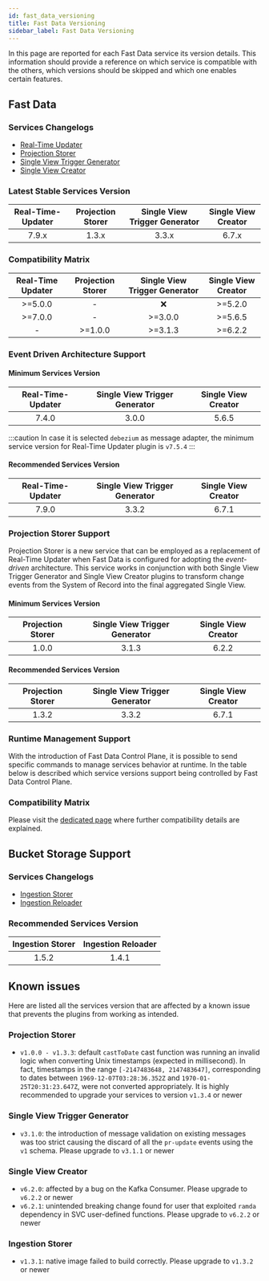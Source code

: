 ```yaml
---
id: fast_data_versioning
title: Fast Data Versioning
sidebar_label: Fast Data Versioning
---
```


In this page are reported for each Fast Data service its version details. This information should provide a reference
on which service is compatible with the others, which versions should be skipped and which one enables certain features.

## Fast Data

### Services Changelogs

- [Real-Time Updater](/runtime_suite/real-time-updater/changelog.md)
- [Projection Storer](/runtime_suite/projection-storer/changelog.md)
- [Single View Trigger Generator](/runtime_suite/single-view-trigger-generator/changelog.md)
- [Single View Creator](/runtime_suite/single-view-creator/changelog.md)

### Latest Stable Services Version

| Real-Time-Updater | Projection Storer | Single View Trigger Generator | Single View Creator |
|:-----------------:|:-----------------:|:-----------------------------:|:-------------------:|
|       7.9.x       |       1.3.x       |             3.3.x             |        6.7.x        |

### Compatibility Matrix

| Real-Time Updater | Projection Storer | Single View Trigger Generator | Single View Creator |
|:-----------------:|:-----------------:|:-----------------------------:|:-------------------:|
|      >=5.0.0      |         -         |               ❌               |       >=5.2.0       |
|      >=7.0.0      |         -         |            >=3.0.0            |       >=5.6.5       |
|         -         |      >=1.0.0      |            >=3.1.3            |       >=6.2.2       |

### Event Driven Architecture Support

#### Minimum Services Version

| Real-Time-Updater | Single View Trigger Generator | Single View Creator |
|:-----------------:|:-----------------------------:|:-------------------:|
|       7.4.0       |             3.0.0             |        5.6.5        |

:::caution
In case it is selected `debezium` as message adapter, the minimum service version for Real-Time Updater plugin
is `v7.5.4`
:::

#### Recommended Services Version

| Real-Time-Updater | Single View Trigger Generator | Single View Creator |
|:-----------------:|:-----------------------------:|:-------------------:|
|       7.9.0       |             3.3.2             |        6.7.1        |

### Projection Storer Support

Projection Storer is a new service that can be employed as a replacement of Real-Time Updater
when Fast Data is configured for adopting the _event-driven_ architecture. This service works in conjunction with both
Single View Trigger Generator and Single View Creator plugins to transform change events from the System of Record into
the final aggregated Single View.

#### Minimum Services Version

| Projection Storer | Single View Trigger Generator | Single View Creator |
|:-----------------:|:-----------------------------:|:-------------------:|
|       1.0.0       |             3.1.3             |        6.2.2        |

#### Recommended Services Version

| Projection Storer | Single View Trigger Generator | Single View Creator |
|:-----------------:|:-----------------------------:|:-------------------:|
|       1.3.2       |             3.3.2             |        6.7.1        |


### Runtime Management Support

With the introduction of Fast Data Control Plane, it is possible to send specific commands to manage services behavior
at runtime. In the table below is described which service versions support being controlled by Fast Data Control Plane.

### Compatibility Matrix

Please visit the [dedicated page](/fast_data/runtime_management/compatibility_matrix.md) where further compatibility details are explained.

## Bucket Storage Support

### Services Changelogs

- [Ingestion Storer](/runtime_suite/ingestion-storer/changelog.md)
- [Ingestion Reloader](/runtime_suite/ingestion-reloader/changelog.md)

### Recommended Services Version

| Ingestion Storer | Ingestion Reloader |
|:----------------:|:------------------:|
|      1.5.2       |       1.4.1        |

## Known issues

Here are listed all the services version that are affected by a known issue that prevents the plugins
from working as intended.

### Projection Storer

- `v1.0.0 - v1.3.3`: default `castToDate` cast function was running an invalid logic when converting Unix timestamps (expected in millisecond).
In fact, timestamps in the range `[-2147483648, 2147483647]`, corresponding to dates between `1969-12-07T03:28:36.352Z` and `1970-01-25T20:31:23.647Z`, were not converted appropriately.
It is highly recommended to upgrade your services to version `v1.3.4` or newer

### Single View Trigger Generator

- `v3.1.0`: the introduction of message validation on existing messages was too strict causing the discard of all the
`pr-update` events using the `v1` schema. Please upgrade to `v3.1.1` or newer

### Single View Creator

- `v6.2.0`: affected by a bug on the Kafka Consumer. Please upgrade to `v6.2.2` or newer
- `v6.2.1`: unintended breaking change found for user that exploited `ramda` dependency in SVC user-defined functions. Please upgrade to `v6.2.2` or newer

### Ingestion Storer

- `v1.3.1`: native image failed to build correctly. Please upgrade to `v1.3.2` or newer
